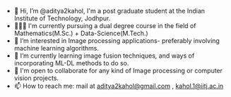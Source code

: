 - 👋 Hi, I’m @aditya2kahol, I'm a post graduate student at the Indian Institute of Technology, Jodhpur.
- 👨🏽‍🏫 I'm currently pursuing a dual degree course in the field of Mathematics(M.Sc.) + Data-Science(M.Tech.)
- 👀 I’m interested in Image processing applications- preferably involving machine learning algorithms.
- 🌱 I’m currently learning image fusion techniques, and ways of incorporating ML-DL methods to do so.
- 💞️ I'm open to collaborate for any kind of Image processing or computer vision projects.
- 📫 How to reach me: mail at aditya2kahol@gmail.com , kahol.1@iitj.ac.in

<!---
aditya2kahol/aditya2kahol is a ✨ special ✨ repository because its `README.md` (this file) appears on your GitHub profile.
You can click the Preview link to take a look at your changes.
--->
